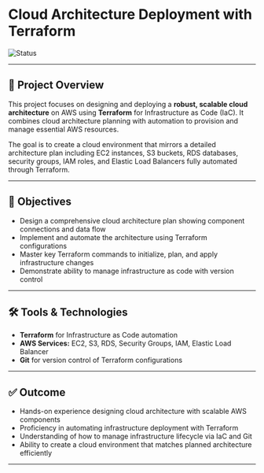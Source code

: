 # Cloud Architecture Deployment with Terraform

![Status](https://img.shields.io/badge/status-In%20Development-yellow)

---

## 🚀 Project Overview

This project focuses on designing and deploying a **robust, scalable cloud architecture** on AWS using **Terraform** for Infrastructure as Code (IaC). It combines cloud architecture planning with automation to provision and manage essential AWS resources.

The goal is to create a cloud environment that mirrors a detailed architecture plan including EC2 instances, S3 buckets, RDS databases, security groups, IAM roles, and Elastic Load Balancers fully automated through Terraform.

---

## 🎯 Objectives

- Design a comprehensive cloud architecture plan showing component connections and data flow
- Implement and automate the architecture using Terraform configurations
- Master key Terraform commands to initialize, plan, and apply infrastructure changes
- Demonstrate ability to manage infrastructure as code with version control

---

## 🛠️ Tools & Technologies

- **Terraform** for Infrastructure as Code automation
- **AWS Services:** EC2, S3, RDS, Security Groups, IAM, Elastic Load Balancer
- **Git** for version control of Terraform configurations

---

## ✅ Outcome

- Hands-on experience designing cloud architecture with scalable AWS components
- Proficiency in automating infrastructure deployment with Terraform
- Understanding of how to manage infrastructure lifecycle via IaC and Git
- Ability to create a cloud environment that matches planned architecture efficiently

---
